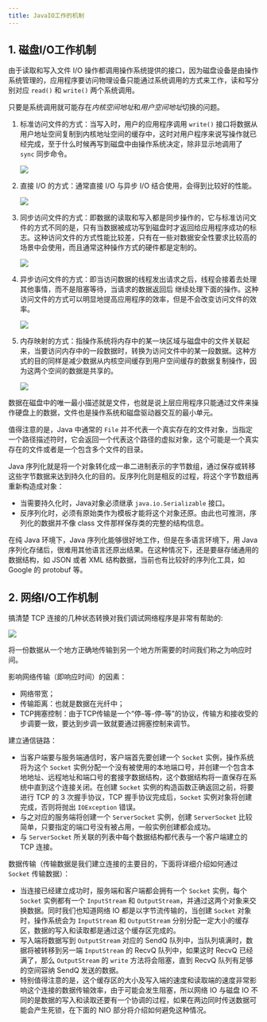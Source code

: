 ```yaml
---
title: JavaIO工作的机制
---
```


## 1. 磁盘I/O工作机制

由于读取和写入文件 I/O 操作都调用操作系统提供的接口，因为磁盘设备是由操作系统管理的，应用程序要访问物理设备只能通过系统调用的方式来工作，读和写分别对应 `read()` 和 `write()` 两个系统调用。

只要是系统调用就可能存在*内核空间地址*和*用户空间地址*切换的问题。

1. 标准访问文件的方式：当写入时，用户的应用程序调用 `write()` 接口将数据从用户地址空间复制到内核地址空间的缓存中，这时对用户程序来说写操作就已经完成，至于什么时候再写到磁盘中由操作系统决定，除非显示地调用了 `sync` 同步命令。

   ![](https://figure-bed.chua-n.com/JavaWeb/后端/13.png)

2. 直接 I/O 的方式：通常直接 I/O 与异步 I/O 结合使用，会得到比较好的性能。

   ![](https://figure-bed.chua-n.com/JavaWeb/后端/14.png)

3. 同步访问文件的方式：即数据的读取和写入都是同步操作的，它与标准访问文件的方式不同的是，只有当数据被成功写到磁盘时才返回给应用程序成功的标志。这种访问文件的方式性能比较差，只有在一些对数据安全性要求比较高的场景中会使用，而且通常这种操作方式的硬件都是定制的。

   ![](https://figure-bed.chua-n.com/JavaWeb/后端/15.png)

4. 异步访问文件的方式：即当访问数据的线程发出请求之后，线程会接着去处理其他事情，而不是阻塞等待，当请求的数据返回后 继续处理下面的操作。这种访问文件的方式可以明显地提高应用程序的效率，但是不会改变访问文件的效率。

   ![](https://figure-bed.chua-n.com/JavaWeb/后端/16.png)

5. 内存映射的方式：指操作系统将内存中的某一块区域与磁盘中的文件关联起来，当要访问内存中的一段数据时，转换为访问文件中的某一段数据。这种方式的目的同样是减少数据从内核空间缓存到用户空间缓存的数据复制操作，因为这两个空间的数据是共享的。

   ![](https://figure-bed.chua-n.com/JavaWeb/后端/17.png)

数据在磁盘中的唯一最小描述就是文件，也就是说上层应用程序只能通过文件来操作硬盘上的数据，文件也是操作系统和磁盘驱动器交互的最小单元。

值得注意的是，Java 中通常的 `File` 并不代表一个真实存在的文件对象，当指定一个路径描述符时，它会返回一个代表这个路径的虚拟对象，这个可能是一个真实存在的文件或者是一个包含多个文件的目录。

Java 序列化就是将一个对象转化成一串二进制表示的字节数组，通过保存或转移这些字节数据来达到持久化的目的。反序列化则是相反的过程，将这个字节数组再重新构造成对象：

- 当需要持久化时，Java对象必须继承 `java.io.Serializable` 接口。
- 反序列化时，必须有原始类作为模板才能将这个对象还原。由此也可推测，序列化的数据并不像 class 文件那样保存类的完整的结构信息。

在纯 Java 环境下，Java 序列化能够很好地工作，但是在多语言环境下，用 Java 序列化存储后，很难用其他语言还原出结果。在这种情况下，还是要昼存储通用的数据结构，如 JSON 或者 XML 结构数据，当前也有比较好的序列化工具，如 Google 的 protobuf 等。

## 2. 网络I/O工作机制

搞清楚 TCP 连接的几种状态转换对我们调试网络程序是非常有帮助的:

![](https://figure-bed.chua-n.com/JavaWeb/后端/18.png)

将一份数据从一个地方正确地传输到另一个地方所需要的时间我们称之为响应时间。

影响网络传输（即响应时间）的因素：

- 网络带宽；
- 传输距离：也就是数据在光纤中；
- TCP拥塞控制：由于TCP传输是一个“停-等-停-等”的协议，传输方和接收受的步调要一致，要达到步调一致就要通过拥塞控制来调节。

建立通信链路：

- 当客户端要与服务端通信时，客户端首先要创建一个 `Socket` 实例，操作系统将为这个 `Socket` 实例分配一个没有被使用的本地端口号，并创建一个包含本地地址、远程地址和端口号的套接字数据结构，这个数据结构将一直保存在系统中直到这个连接关闭。在创建 `Socket` 实例的构造函数正确返回之前，将要进行 TCP 的 3 次握手协议，TCP 握手协议完成后，`Socket` 实例对象将创建完成，否则将抛出 `IOException` 错误。
- 与之对应的服务端将创建一个 `ServerSocket` 实例，创建 `ServerSocket` 比较简单，只要指定的端口号没有被占用，一般实例创建都会成功。
- 与 `ServerSocket` 所关联的列表中每个数据结构都代表与一个客户端建立的 TCP 连接。

数据传输（传输数据是我们建立连接的主要目的，下面将详细介绍如何通过 `Socket` 传输数据）：

- 当连接已经建立成功时，服务端和客户端都会拥有一个 `Socket` 实例，每个 `Socket` 实例都有一个 `InputStream` 和 `OutputStream`，并通过这两个对象来交换数据。同时我们也知道网络 IO 都是以字节流传输的，当创建 `Socket` 对象时，操作系统会为 `InputStream` 和 `OutputStream` 分别分配一定大小的缓存区，数据的写入和读取都是通过这个缓存区完成的。
- 写入端将数据写到 `OutputStream` 对应的 SendQ 队列中，当队列填满时，数据将被转移到另一端 `InputStream` 的 RecvQ 队列中，如果这时 RecvQ 已经满了，那么 `OutputStream` 的 `write` 方法将会阻塞，直到 RecvQ 队列有足够的空间容纳 SendQ 发送的数据。
- 特别值得注意的是，这个缓存区的大小及写入端的速度和读取端的速度非常影响这个连接的数据传输效率，由于可能会发生阻塞，所以网络 IO 与磁盘 IO 不同的是数据的写入和读取还要有一个协调的过程，如果在两边同时传送数据可能会产生死锁，在下面的 NIO 部分将介绍如何避免这种情况。

